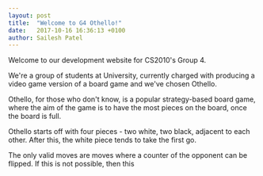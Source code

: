 ```yaml
---
layout: post
title:  "Welcome to G4 Othello!"
date:   2017-10-16 16:36:13 +0100
author: Sailesh Patel
---
```

Welcome to our development website for CS2010's Group 4.

We're a group of students at University, currently charged with producing a video game version of a board game and we've chosen Othello.

Othello, for those who don't know, is a popular strategy-based board game, where the aim of the game is to have the most pieces on the board, once the board is full.

Othello starts off with four pieces - two white, two black, adjacent to each other. After this, the white piece tends to take the first go.

The only valid moves are moves where a counter of the opponent can be flipped. If this is not possible, then this
